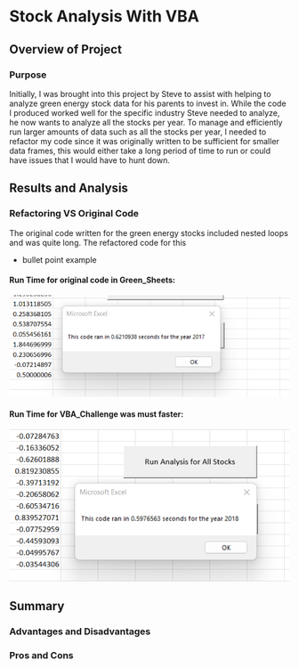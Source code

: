 # Stock Analysis With VBA
## Overview of Project
### Purpose
Initially, I was brought into this project by Steve to assist with helping to analyze green energy stock data for his parents to invest in. While the code I produced worked well for the specific industry Steve needed to analyze, he now wants to analyze all the stocks per year. To manage and efficiently run larger amounts of data such as all the stocks per year, I needed to refactor my code since it was originally written to be sufficient for smaller data frames, this would either take a long period of time to run or could have issues that I would have to hunt down. 

## Results and Analysis
### Refactoring VS Original Code
The original code written for the green energy stocks included nested loops and was quite long. The refactored code for this 

- bullet point example

#### Run Time for original code in Green_Sheets:
![](Resources/VBA_Challenge_2017.png)


#### Run Time for VBA_Challenge was must faster:
![](Resources/VBA_Challenge_2018.png)


## Summary
### Advantages and Disadvantages
 
### Pros and Cons
